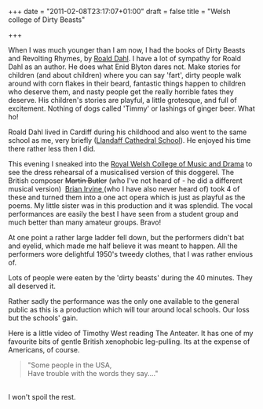 +++
date = "2011-02-08T23:17:07+01:00"
draft = false
title = "Welsh college of Dirty Beasts"

+++

<p>When I was much younger than I am now, I had the books of Dirty Beasts and Revolting Rhymes, by <a href="http://www.roalddahl.com/">Roald Dahl</a>. I have a lot of sympathy for Roald Dahl as an author. He does what Enid Blyton dares not. Make stories for children (and about children) where you can say 'fart', dirty people walk around with corn flakes in their beard, fantastic things happen to children who deserve them, and nasty people get the really horrible fates they deserve. His children's stories are playful, a little grotesque, and full of excitement. Nothing of dogs called 'Timmy' or lashings of ginger beer. What ho!</p>

<p>Roald Dahl lived in Cardiff during his childhood and also went to the same school as me, very briefly (<a href="http://www.cathedral-school.co.uk/">Llandaff Cathedral School</a>).  He enjoyed his time there rather less then I did.</p>

<p>This evening I sneaked into the <a href="http://www.rwcmd.ac.uk/">Royal Welsh College of Music and Drama</a> to see the dress rehearsal of a musicalised version of this doggerel. The British composer <a href="http://en.wikipedia.org/wiki/Martin_Butler_(composer)" style="text-decoration: line-through;">Martin Butler</a> (who I've not heard of - he did a different musical version) &#160;<a href="http://www.brianirvine.co.uk/">Brian Irvine </a>(who I have also never heard of) took 4 of these and turned them into a one act opera which is just as playful as the poems. My little sister was in this production and it was splendid. The vocal performances are easily the best I have seen from a student group and much better than many amateur groups. Bravo!</p>

<p>At one point a rather large ladder fell down, but the performers didn't bat and eyelid, which made me half believe it was meant to happen. All the performers wore delightful 1950's tweedy clothes, that I was rather envious of.</p>

<p>Lots of people were eaten by the 'dirty beasts' during the 40 minutes. They all deserved it.</p>

<p>Rather sadly the performance was the only one available to the general public as this is a production which will tour around local schools. Our loss but the schools' gain.</p>

<p>Here is a little video of Timothy West reading The Anteater. It has one of my favourite bits of gentle British xenophobic leg-pulling. Its at the expense of Americans, of course.<br /><blockquote>"Some people in the USA,<br />Have trouble with the words they say...."</blockquote><br />I won't spoil the rest.</p>